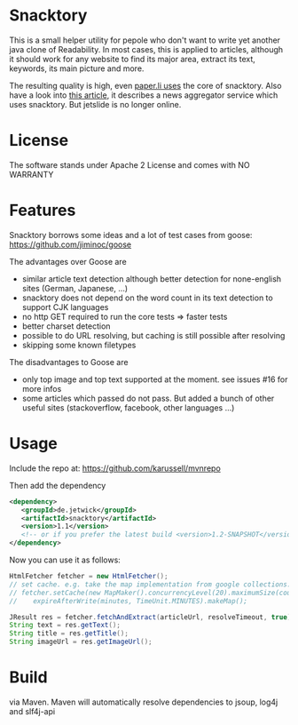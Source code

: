 # Snacktory

This is a small helper utility for pepole who don't want to write yet another java clone of Readability.
In most cases, this is applied to articles, although it should work for any website to find its major
area, extract its text, keywords, its main picture and more.

The resulting quality is high, even [paper.li uses](https://twitter.com/timetabling/status/274193754615853056) the core of snacktory.
Also have a look into [this article](http://karussell.wordpress.com/2011/07/12/introducing-jetslide-news-reader/), 
it describes a news aggregator service which uses snacktory. But jetslide is no longer online.

# License 

The software stands under Apache 2 License and comes with NO WARRANTY

# Features

Snacktory borrows some ideas and a lot of test cases from goose:
https://github.com/jiminoc/goose

The advantages over Goose are

 * similar article text detection although better detection for none-english sites (German, Japanese, ...)
 * snacktory does not depend on the word count in its text detection to support CJK languages
 * no http GET required to run the core tests => faster tests
 * better charset detection
 * possible to do URL resolving, but caching is still possible after resolving
 * skipping some known filetypes

The disadvantages to Goose are

 * only top image and top text supported at the moment. see issues #16 for more infos
 * some articles which passed do not pass. But added a bunch of other useful sites (stackoverflow, facebook, other languages ...)


# Usage

 Include the repo at: https://github.com/karussell/mvnrepo

 Then add the dependency
 
 ```xml
 <dependency>
    <groupId>de.jetwick</groupId>
    <artifactId>snacktory</artifactId>
    <version>1.1</version>
    <!-- or if you prefer the latest build <version>1.2-SNAPSHOT</version> -->
 </dependency>
 ```
 
 Now you can use it as follows:
 
 ```java
 HtmlFetcher fetcher = new HtmlFetcher();
 // set cache. e.g. take the map implementation from google collections:
 // fetcher.setCache(new MapMaker().concurrencyLevel(20).maximumSize(count).
 //    expireAfterWrite(minutes, TimeUnit.MINUTES).makeMap();

 JResult res = fetcher.fetchAndExtract(articleUrl, resolveTimeout, true);
 String text = res.getText(); 
 String title = res.getTitle(); 
 String imageUrl = res.getImageUrl();
```

# Build

via Maven. Maven will automatically resolve dependencies to jsoup, log4j and slf4j-api
